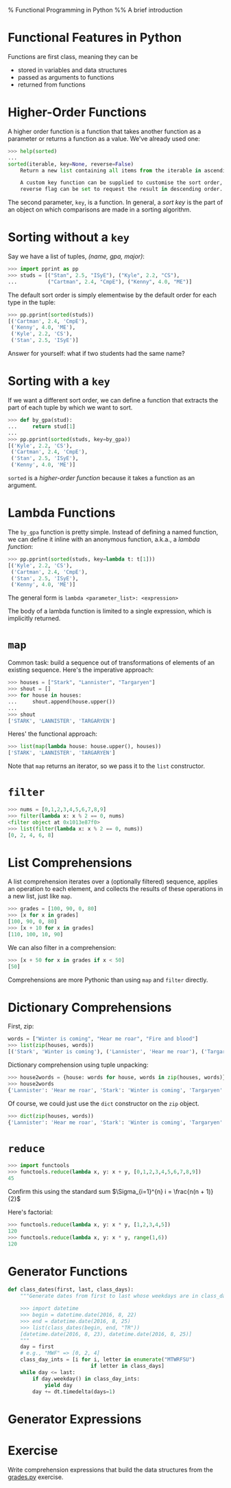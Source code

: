 % Functional Programming in Python
%% A brief introduction

# Functional Features in Python

Functions are first class, meaning they can be

- stored in variables and data structures
- passed as arguments to functions
- returned from functions

# Higher-Order Functions

A higher order function is a function that takes another function as a parameter or returns a function as a value. We've already used one:

```Python
>>> help(sorted)
...
sorted(iterable, key=None, reverse=False)
    Return a new list containing all items from the iterable in ascending order.

    A custom key function can be supplied to customise the sort order, and the
    reverse flag can be set to request the result in descending order.
```

The second parameter, `key`, is a function. In general, a *sort key* is the part of an object on which comparisons are made in a sorting algorithm.

# Sorting without a `key`

Say we have a list of tuples, *(name, gpa, major)*:

```Python
>>> import pprint as pp
>>> studs = [("Stan", 2.5, "ISyE"), ("Kyle", 2.2, "CS"),
...          ("Cartman", 2.4, "CmpE"), ("Kenny", 4.0, "ME")]
```

The default sort order is simply elementwise by the default order for each type in the tuple:

```Python
>>> pp.pprint(sorted(studs))
[('Cartman', 2.4, 'CmpE'),
 ('Kenny', 4.0, 'ME'),
 ('Kyle', 2.2, 'CS'),
 ('Stan', 2.5, 'ISyE')]
```

Answer for yourself: what if two students had the same name?

# Sorting with a `key`

If we want a different sort order, we can define a function that extracts the part of each tuple by which we want to sort.

```Python
>>> def by_gpa(stud):
...     return stud[1]
...
>>> pp.pprint(sorted(studs, key=by_gpa))
[('Kyle', 2.2, 'CS'),
 ('Cartman', 2.4, 'CmpE'),
 ('Stan', 2.5, 'ISyE'),
 ('Kenny', 4.0, 'ME')]
```

`sorted` is a *higher-order function* because it takes a function as an argument.

# Lambda Functions

The `by_gpa` function is pretty simple. Instead of defining a named function, we can define it inline with an anonymous function, a.k.a., a *lambda function*:

```Python
>>> pp.pprint(sorted(studs, key=lambda t: t[1]))
[('Kyle', 2.2, 'CS'),
 ('Cartman', 2.4, 'CmpE'),
 ('Stan', 2.5, 'ISyE'),
 ('Kenny', 4.0, 'ME')]
```

The general form is `lambda <parameter_list>: <expression>`

The body of a lambda function is limited to a single expression, which is implicitly returned.

# `map`

Common task: build a sequence out of transformations of elements of an existing sequence. Here's the imperative approach:

```Python
>>> houses = ["Stark", "Lannister", "Targaryen"]
>>> shout = []
>>> for house in houses:
...     shout.append(house.upper())
...
>>> shout
['STARK', 'LANNISTER', 'TARGARYEN']
```

Heres' the functional approach:

```Python
>>> list(map(lambda house: house.upper(), houses))
['STARK', 'LANNISTER', 'TARGARYEN']
```
Note that `map` returns an iterator, so we pass it to the `list` constructor.

# `filter`

```Python
>>> nums = [0,1,2,3,4,5,6,7,8,9]
>>> filter(lambda x: x % 2 == 0, nums)
<filter object at 0x1013e87f0>
>>> list(filter(lambda x: x % 2 == 0, nums))
[0, 2, 4, 6, 8]
```

# List Comprehensions

A list comprehension iterates over a (optionally filtered) sequence,
applies an operation to each element, and collects the results of these
operations in a new list, just like `map`.

```Python
>>> grades = [100, 90, 0, 80]
>>> [x for x in grades]
[100, 90, 0, 80]
>>> [x + 10 for x in grades]
[110, 100, 10, 90]
```
We can also filter in a comprehension:

```Python
>>> [x + 50 for x in grades if x < 50]
[50]
```

Comprehensions are more Pythonic than using `map` and `filter` directly.

# Dictionary Comprehensions

First, zip:

```Python
words = ["Winter is coming", "Hear me roar", "Fire and blood"]
>>> list(zip(houses, words))
[('Stark', 'Winter is coming'), ('Lannister', 'Hear me roar'), ('Targaryen', 'Fire and blood')]
```

Dictionary comprehension using tuple unpacking:

```Python
>>> house2words = {house: words for house, words in zip(houses, words)}
>>> house2words
{'Lannister': 'Hear me roar', 'Stark': 'Winter is coming', 'Targaryen': 'Fire and blood'}
```

Of course, we could just use the `dict` constructor on the `zip` object.

```Python
>>> dict(zip(houses, words))
{'Lannister': 'Hear me roar', 'Stark': 'Winter is coming', 'Targaryen': 'Fire and blood'}
```


# `reduce`

```Python
>>> import functools
>>> functools.reduce(lambda x, y: x + y, [0,1,2,3,4,5,6,7,8,9])
45
```
Confirm this using the standard sum $\Sigma_{i=1}^{n} i = \frac{n(n + 1)}{2}$

Here's factorial:

```Python
>>> functools.reduce(lambda x, y: x * y, [1,2,3,4,5])
120
>>> functools.reduce(lambda x, y: x * y, range(1,6))
120
```

# Generator Functions

```Python
def class_dates(first, last, class_days):
    """Generate dates from first to last whose weekdays are in class_days

    >>> import datetime
    >>> begin = datetime.date(2016, 8, 22)
    >>> end = datetime.date(2016, 8, 25)
    >>> list(class_dates(begin, end, "TR"))
    [datetime.date(2016, 8, 23), datetime.date(2016, 8, 25)]
    """
    day = first
    # e.g., "MWF" => [0, 2, 4]
    class_day_ints = [i for i, letter in enumerate("MTWRFSU")
                           if letter in class_days]
    while day <= last:
        if day.weekday() in class_day_ints:
            yield day
        day += dt.timedelta(days=1)
```

# Generator Expressions

# Exercise

Write comprehension expressions that build the data structures from the [grades.py](../exercises/grades.py) exercise.